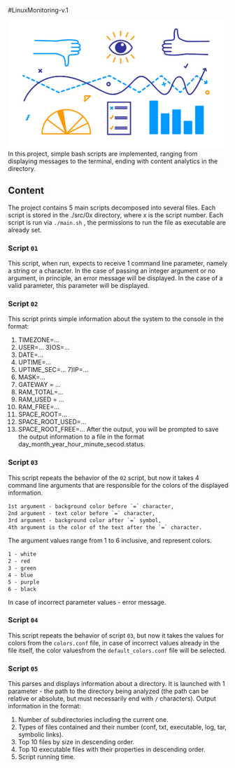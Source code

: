 #LinuxMonitoring-v.1

![monitoring](./images/monitoring.png)
In this project, simple bash scripts are implemented, ranging from displaying messages to the terminal, ending with content analytics in the directory.

## Content
The project contains 5 main scripts decomposed into several files. Each script is stored in the ./src/0x directory, where x is the script number. Each script is run via `./main.sh` , the permissions to run the file as executable are already set.

### Script `01`
This script, when run, expects to receive 1 command line parameter, namely a string or a character. In the case of passing an integer argument or no argument, in principle, an error message will be displayed.
In the case of a valid parameter, this parameter will be displayed.

### Script `02`
This script prints simple information about the system to the console in the format:
 1) TIMEZONE=...
 2) USER=...
 3)OS=...
 4) DATE=...
 5) UPTIME=...
 6) UPTIME_SEC=...
 7)IP=...
 8) MASK=...
 9) GATEWAY = ...
 10) RAM_TOTAL=...
 11) RAM_USED = ...
 12) RAM_FREE=...
 13) SPACE_ROOT=...
 14) SPACE_ROOT_USED=...
 15) SPACE_ROOT_FREE=...
After the output, you will be prompted to save the output information to a file in the format day_month_year_hour_minute_secod.status.

### Script `03`
This script repeats the behavior of the `02` script, but now it takes 4 command line arguments that are responsible for the colors of the displayed information.

    1st argument - background color before `=` character,
    2nd argument - text color before `=` character,
    3rd argument - background color after `=` symbol,
    4th argument is the color of the text after the `=` character.
The argument values ​​range from 1 to 6 inclusive, and represent colors.

    1 - white
    2 - red
    3 - green
    4 - blue
    5 - purple
    6 - black
In case of incorrect parameter values ​​- error message.

### Script `04`
This script repeats the behavior of script `03`, but now it takes the values ​​for colors from the `colors.conf` file, in case of incorrect values ​​already in the file itself, the color values ​​from the `default_colors.conf` file will be selected.

### Script `05`
This parses and displays information about a directory. It is launched with 1 parameter - the path to the directory being analyzed (the path can be relative or absolute, but must necessarily end with `/` characters).
Output information in the format:
 1) Number of subdirectories including the current one.
 2) Types of files contained and their number (conf, txt, executable, log, tar, symbolic links).
 3) Top 10 files by size in descending order.
 4) Top 10 executable files with their properties in descending order.
 5) Script running time.
 
